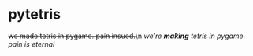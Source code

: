 # pytetris
~~we made tetris in pygame. pain insued.~~\n
*we're **making** tetris in pygame. pain is eternal*